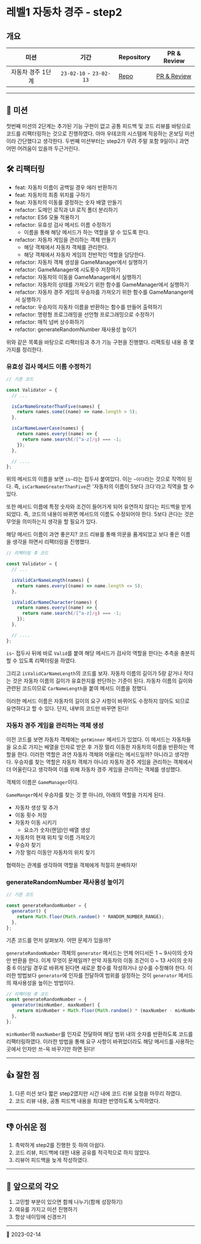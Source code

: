 # 레벨1 자동차 경주 - step2

## 개요

|       미션        |          기간           | Repository                                                                     | PR & Review                                                                 |
| :---------------: | :---------------------: | ------------------------------------------------------------------------------ | --------------------------------------------------------------------------- |
| 자동차 경주 1단계 | `23-02-10` - `23-02-13` | [Repo](https://github.com/nlom0218/javascript-racingcar-1/tree/nlom0218-step2) | [PR & Review](https://github.com/woowacourse/javascript-racingcar/pull/242) |

---

## 🚀 미션

첫번째 미션의 2단계는 추가된 기능 구현이 없고 공통 피드백 및 코드 리뷰를 바탕으로 코드를 리팩터링하는 것으로 진행하였다. 아마 우테코의 시스템에 적응하는 온보딩 미션이라 간단했다고 생각한다. 두번째 미션부터는 step2가 무려 주말 포함 9일이니 과연 어떤 어려움이 있을까 두근거린다.

## 🛠️ 리팩터링

- feat: 자동차 이름이 공백일 경우 에러 반환하기
- feat: 자동차의 최종 위치를 구하기
- feat: 자동차의 이동를 결정하는 숫자 배열 만들기
- refactor: 도메인 로직과 UI 로직 폴더 분리하기
- refactor: ES6 모듈 적용하기
- refactor: 유효성 검사 메서드 이름 수정하기
  - 이름을 통해 해당 메서드가 하는 역할을 알 수 있도록 한다.
- refactor: 자동차 게임을 관리하는 객체 만들기
  - 해당 객체에서 자동차 객체를 관리한다.
  - 해당 객체에서 자동차 게임의 전반적인 역할을 담당한다.
- refactor: 자동차 객체 생성을 GameManager에서 실행하기
- refactor: GameManager에 시도횟수 저장하기
- refactor: 자동차의 이동을 GameManager에서 실행하기
- refactor: 자동차의 상태를 가져오기 위한 함수를 GameManager에서 실행하기
- refactor: 자동차 경주 게임의 우승자를 가져오기 위한 함수를 GameMananger에서 실행하기
- refactor: 우승자의 자동차 이름을 반환하는 함수를 만들어 출력하기
- refactor: 명령형 프로그래밍을 선언형 프로그래밍으로 수정하기
- refactor: 매직 넘버 상수화하기
- refactor: generateRandomNumber 재사용성 높이기

위와 같은 목록을 바탕으로 리팩터링과 추가 기능 구현을 진행했다. 리팩토링 내용 중 몇가지를 정리한다.

### 유효성 검사 메서드 이름 수정하기

```javascript
// 기존 코드

const Validator = {
  // ...

  isCarNameGreaterThanFive(names) {
    return names.some((name) => name.length > 5);
  },

  isCarNameLowerCase(names) {
    return names.every((name) => {
      return name.search(/[^a-z]/g) === -1;
    });
  },

  // ....
};
```

위의 메서드의 이름을 보면 `is~`라는 접두사 붙여있다. 이는 `~이다`라는 것으로 직역이 된다. 즉, `isCarNameGreaterThanFive`은 '자동차의 이름이 5보다 크다'라고 직역을 할 수 있다.

또한 메서드 이름에 특정 숫자와 조건이 들어가게 되어 유연하지 않다는 피드백을 받게 되었다. 즉, 코드의 내용이 바뀌면 메서드의 이름도 수정되어야 한다. 5보다 큰다는 것은 무엇을 의미하는지 생각을 할 필요가 있다.

해당 메서드 이름이 과연 좋은지? 코드 리뷰를 통해 의문을 품게되었고 보다 좋은 이름을 생각을 하면서 리팩터링을 진행했다.

```javascript
// 리팩터링 후 코드

const Validator = {
  // ...

  isValidCarNameLength(names) {
    return names.every((name) => name.length <= 5);
  },

  isValidCarNameCharacter(names) {
    return names.every((name) => {
      return name.search(/[^a-z]/g) === -1;
    });
  },

  // ....
};
```

`is~` 접두사 뒤에 바로 `Valid`를 붙여 해당 메서드가 검사의 역할을 한다는 추측을 충분히 할 수 있도록 리팩터링을 하였다.

그리고 `isValidCarNameLength`의 코드를 보자. 자동차 이름의 길이가 5랑 같거나 작다는 것은 자동차 이름의 길이가 유효한지를 판단하는 기준이 된다. 자동차 이름의 길이와 관련된 코드이므로 `CarNameLength`을 붙여 메서드 이름을 정했다.

이러한 메서드 이름은 자동차의 길이의 요구 사항이 바뀌어도 수정하지 않아도 되므로 유연하다고 할 수 있다. 단지, 내부의 코드만 바꾸면 된다!

### 자동차 경주 게임을 관리하는 객체 생성

이전 코드를 보면 자동차 객체에는 `getWinner` 메서드가 있었다. 이 메서드는 자동차들을 요소로 가지는 배열을 인자로 받은 후 가장 멀리 이동한 자동차의 이름을 반환하는 역할을 한다. 이러한 역할은 과연 자동차 객체와 어울리는 메서드일까? 아니라고 생각한다. 우승자를 찾는 역할은 자동차 객체가 아니라 자동차 경주 게임을 관리하는 객체에서 더 어울린다고 생각하여 이를 위해 자동차 경주 게임을 관리하는 객체를 생성했다.

객체의 이름은 `GameManager`이다.

`GameManger`에서 우승자를 찾는 것 뿐 아니라, 아래의 역할을 가지게 된다.

- 자동차 생성 및 추가
- 이동 횟수 저장
- 자동차 이동 시키기
  - 요소가 숫자(랜덤)인 배열 생성
- 자동차의 현재 위치 및 이름 가져오기
- 우승자 찾기
- 가장 멀리 이동안 자동차의 위치 찾기

협력하는 관계를 생각하여 역할을 객체에게 적절히 분배하자!

### generateRandomNumber 재사용성 높이기

```javascript
// 기존 코드

const generateRandomNumber = {
  generator() {
    return Math.floor(Math.random() * RANDOM_NUMBER_RANGE);
  },
};
```

기존 코드를 먼저 살펴보자. 어떤 문제가 있을까?

`generateRandomNumber` 객체의 `generator` 메서드는 언제 어디서든 1 ~ 9사이의 숫자만 반환을 한다. 이게 무엇이 문제일까? 만약 자동차의 이동 조건이 0 ~ 13 사이의 숫자 중 6 이상일 경우로 바뀌게 된다면 새로운 함수를 작성하거나 상수를 수정해야 한다. 이러한 방법보다 `generator`에 인자를 전달하여 범위를 설정하는 것이 `generator` 메서드의 재사용성을 높이는 방법이다.

```javascript
// 리팩터링 후 코드
const generateRandomNumber = {
  generator(minNumber, maxNumber) {
    return minNumber + Math.floor(Math.random() * (maxNumber - minNumber + 1));
  },
};
```

`minNumber`와 `maxNumber`를 인자로 전달하여 해당 범위 내의 숫자를 반환하도록 코드를 리팩터링하였다. 이러한 방법을 통해 요구 사항이 바뀌었더라도 해당 메서드를 사용하는 곳에서 인자만 쓰-윽 바꾸기만 하면 된다!

---

## 👍 잘한 점

1. 다른 미션 보다 짧은 step2였지만 시간 내에 코드 리뷰 요청을 마무리 하였다.
2. 코드 리뷰 내용, 공통 피드백 내용을 최대한 반영하도록 노력하였다.

---

## 👎 아쉬운 점

1. 촉박하게 step2를 진행한 듯 하여 아쉽다.
2. 코드 리뷰, 피드백에 대한 내용 공유를 적극적으로 하지 않았다.
3. 리뷰어 피드백을 늦게 작성하였다.

---

## 👊 앞으로의 각오

1. 고민할 부분이 있으면 함께 나누기(함께 성장하기)
2. 여유를 가지고 미션 진행하기
3. 항상 네이밍에 신경쓰기

---

📅 2023-02-14
